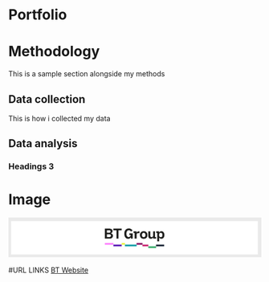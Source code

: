  # Portfolio

# Methodology

This is a sample section alongside my methods

## Data collection

This is how i collected my data

## Data analysis

### Headings 3
 
# Image
![BT Group](Assets/BTGROUPPIC.PNG)

#URL LINKS 
[BT Website](https://www.bt.com/)
